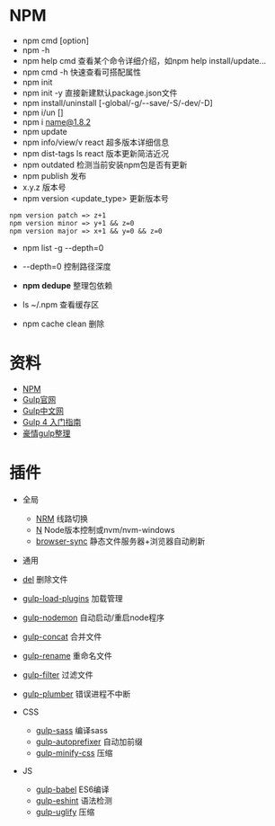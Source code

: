 # NPM


- npm cmd [option]
- npm -h
 - npm help cmd 查看某个命令详细介绍，如npm help install/update...
 - npm cmd -h 快速查看可搭配属性
- npm init
 - npm init -y 直接新建默认package.json文件
- npm install/uninstall [-global/-g/--save/-S/-dev/-D]
 - npm i/un []
 - npm i name@1.8.2
- npm update
 - npm info/view/v react 超多版本详细信息
 - npm dist-tags ls react 版本更新简洁近况
 - npm outdated 检测当前安装npm包是否有更新
- npm publish 发布
 - x.y.z 版本号
 - npm version <update_type> 更新版本号

```
npm version patch => z+1
npm version minor => y+1 && z=0
npm version major => x+1 && y=0 && z=0
```

- npm list -g --depth=0

 - --depth=0 控制路径深度

- **npm dedupe** 整理包依赖
- ls ~/.npm 查看缓存区
 - npm cache clean 删除

# 资料
- [NPM](https://www.npmjs.com/)
- [Gulp官网](http://gulpjs.com/)
- [Gulp中文网](http://www.gulpjs.com.cn/)
- [Gulp 4 入门指南](https://github.com/cssmagic/blog/issues/62)
- [豪情gulp整理](https://github.com/jsfront/use-gulp)

# 插件
- 全局
  - [NRM](https://www.npmjs.com/package/nrm) 线路切换
  - [N](https://www.npmjs.com/package/n) Node版本控制或nvm/nvm-windows
  - [browser-sync](https://www.npmjs.com/package/browser-sync) 静态文件服务器+浏览器自动刷新

- 通用
 - [del](https://www.npmjs.com/package/del) 删除文件
  - [gulp-load-plugins](https://www.npmjs.com/package/gulp-load-plugins) 加载管理
  - [gulp-nodemon](https://www.npmjs.com/package/gulp-nodemon) 自动启动/重启node程序
  - [gulp-concat](https://github.com/wearefractal/gulp-concat) 合并文件
  - [gulp-rename](https://github.com/hparra/gulp-rename) 重命名文件
  - [gulp-filter](https://github.com/sindresorhus/gulp-filter) 过滤文件
  - [gulp-plumber](https://www.npmjs.com/package/gulp-plumber) 错误进程不中断

- CSS
  - [gulp-sass](https://www.npmjs.com/package/gulp-sass) 编译sass
  - [gulp-autoprefixer](https://www.npmjs.com/package/gulp-autoprefixer) 自动加前缀
  - [gulp-minify-css](https://www.npmjs.com/package/gulp-minify-css) 压缩

- JS 
  - [gulp-babel](https://www.npmjs.com/package/gulp-babel) ES6编译
  - [gulp-eshint](https://www.npmjs.com/package/gulp-eslint) 语法检测
  - [gulp-uglify](https://github.com/terinjokes/gulp-uglify) 压缩


